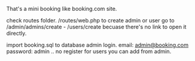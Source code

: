 That's a mini booking like booking.com site.

check routes folder. /routes/web.php
to create admin or user go to /admin/admins/create - /users/create becuase there's no link to open it directly.

import booking.sql to database
admin login. 
email: admin@booking.com 
password: admin
..
no register for users you can add from admin.

